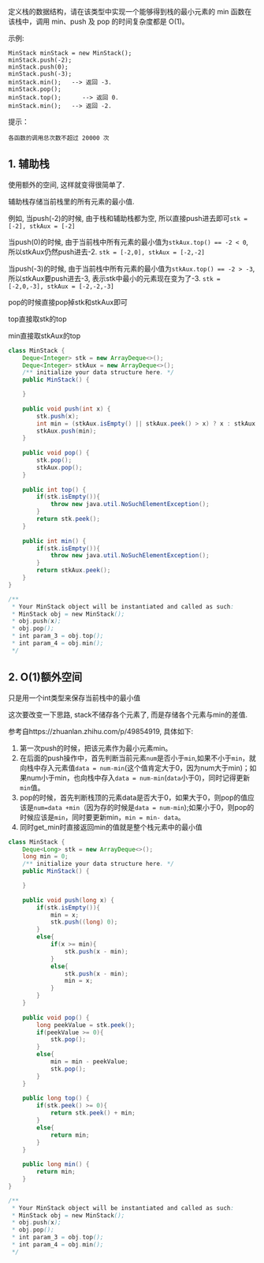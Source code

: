 定义栈的数据结构，请在该类型中实现一个能够得到栈的最小元素的 min 函数在该栈中，调用 min、push 及 pop 的时间复杂度都是 O(1)。

 

示例:
```
MinStack minStack = new MinStack();
minStack.push(-2);
minStack.push(0);
minStack.push(-3);
minStack.min();   --> 返回 -3.
minStack.pop();
minStack.top();      --> 返回 0.
minStack.min();   --> 返回 -2.
```

提示：

`各函数的调用总次数不超过 20000 次`

<!--more-->



## 1. 辅助栈

使用额外的空间, 这样就变得很简单了. 

辅助栈存储当前栈里的所有元素的最小值.

例如, 当push(-2)的时候, 由于栈和辅助栈都为空, 所以直接push进去即可`stk = [-2], stkAux = [-2]`

当push(0)的时候, 由于当前栈中所有元素的最小值为`stkAux.top() == -2 < 0`, 所以stkAux仍然push进去-2. `stk = [-2,0], stkAux = [-2,-2]`

当push(-3)的时候, 由于当前栈中所有元素的最小值为`stkAux.top() == -2 > -3`, 所以stkAux要push进去-3, 表示stk中最小的元素现在变为了-3. `stk = [-2,0,-3], stkAux = [-2,-2,-3]`

pop的时候直接pop掉stk和stkAux即可

top直接取stk的top

min直接取stkAux的top

```java
class MinStack {
    Deque<Integer> stk = new ArrayDeque<>();
    Deque<Integer> stkAux = new ArrayDeque<>();
    /** initialize your data structure here. */
    public MinStack() {

    }
    
    public void push(int x) {
        stk.push(x);
        int min = (stkAux.isEmpty() || stkAux.peek() > x) ? x : stkAux.peek();
        stkAux.push(min);
    }
    
    public void pop() {
        stk.pop();
        stkAux.pop();
    }
    
    public int top() {
        if(stk.isEmpty()){
            throw new java.util.NoSuchElementException();
        }
        return stk.peek();
    }
    
    public int min() {
        if(stk.isEmpty()){
            throw new java.util.NoSuchElementException();
        }
        return stkAux.peek();
    }
}

/**
 * Your MinStack object will be instantiated and called as such:
 * MinStack obj = new MinStack();
 * obj.push(x);
 * obj.pop();
 * int param_3 = obj.top();
 * int param_4 = obj.min();
 */
```

## 2. O(1)额外空间

只是用一个int类型来保存当前栈中的最小值

这次要改变一下思路, stack不储存各个元素了, 而是存储各个元素与min的差值.

参考自https://zhuanlan.zhihu.com/p/49854919, 具体如下: 

1. 第一次push的时候，把该元素作为最小元素min。
2. 在后面的push操作中，首先判断当前元素`num`是否小于`min`,如果不小于`min`，就向栈中存入元素值`data = num-min`(这个值肯定大于0，因为num大于min)；如果num小于min，也向栈中存入`data = num-min`(`data`小于0)，同时记得更新`min`值。
3. pop的时候，首先判断栈顶的元素data是否大于0，如果大于0，则pop的值应该是`num=data +min`（因为存的时候是`data = num-min`);如果小于0，则pop的时候应该是`min`，同时要更新min，`min = min- data`。
4. 同时get_min时直接返回min的值就是整个栈元素中的最小值

```java
class MinStack {
    Deque<Long> stk = new ArrayDeque<>();
    long min = 0;
    /** initialize your data structure here. */
    public MinStack() {

    }
    
    public void push(long x) {
        if(stk.isEmpty()){
            min = x;
            stk.push((long) 0);
        }
        else{
            if(x >= min){
                stk.push(x - min);
            }
            else{
                stk.push(x - min);
                min = x;
            }
        }
    }
    
    public void pop() {
        long peekValue = stk.peek();
        if(peekValue >= 0){
            stk.pop();
        }
        else{
            min = min - peekValue;
            stk.pop();
        }
    }
    
    public long top() {
        if(stk.peek() >= 0){
            return stk.peek() + min;
        }
        else{
            return min;
        }
    }
    
    public long min() {
        return min;
    }
}

/**
 * Your MinStack object will be instantiated and called as such:
 * MinStack obj = new MinStack();
 * obj.push(x);
 * obj.pop();
 * int param_3 = obj.top();
 * int param_4 = obj.min();
 */
```

